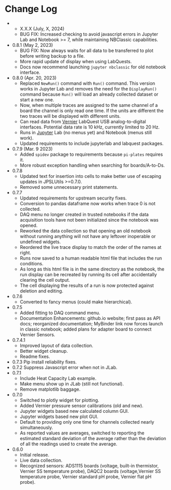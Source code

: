 # Change Log
* * X.X.X (July, X, 2024)
  * BUG FIX: Increased checking to avoid javascript errors in Jupyter Lab 
    and Notebook >= 7, while maintaining NBClassic capabilities.
* 0.8.1 (May 2, 2023)
  * BUG FIX: Now always waits for all data to be transferred to plot before 
    writing backup to a file.
  * More rapid update of display when using LabQuests.
  * Docs now recommend launching `jupyter nbclassic` for old notebook interface.
* 0.8.0 (Apr. 20, 2023)
  * Replaced `NewRun()` command with `Run()` command. This version works in 
    Jupyter Lab and removes the need for the `DisplayRun()` command because 
    `Run()` will load an already collected dataset or start a new one.
  * Now, when multiple traces are assigned to the same channel of a board the 
    channel is only read one time. If the units are different the two 
    traces will be displayed with different units.
  * Can read data from [Vernier](https://www.vernier.com) LabQuest USB 
    analog-to-digital interfaces. Potential data rate is 10 kHz, currently 
    limited to 20 Hz.
  * Runs in [Jupyter](https://jupyter.org/) Lab (no menus yet) and Notebook 
    (menus still work).
  * Updated requirements to include jupyterlab and labquest packages.
* 0.7.9 (Mar. 9 2023)
  * Added `spidev` package to requirements because `pi-plates` requires it.
  * More robust exception handling when searching for boards/A-to-Ds.
* 0.7.8
  * Updated text for insertion into cells to make better use of escaping 
    updates in JPSLUtils >=0.7.0.
  * Removed some unnecessary print statements.
* 0.7.7
  * Updated requirements for upstream security fixes.
  * Conversion to pandas dataframe now works when trace 0 is not collected.
  * DAQ menu no longer created in trusted notebooks if the data acquisition 
    tools have not been initialized since the notebook was opened.
  * Reworked the data collection so that opening an old notebook without 
    running anything will not have any leftover inoperable or undefined 
    widgets.
  * Reordered the live trace display to match the order of the names at right.
  * Runs now saved to a human readable html file that includes the run 
    conditions.
  * As long as this html file is in the same directory as the notebook, the 
    run display can be recreated by running its cell after accidentally 
    clearing the cell output.
  * The cell displaying the results of a run is now protected against 
    deletion and editing.
* 0.7.6
  * Converted to fancy menus (could make hierarchical).
* 0.7.5
  * Added fitting to DAQ command menu.
  * Documentation Enhancements: github.io website; first pass as API docs; 
    reorganized documentation; MyBinder link now forces launch in classic 
    notebook; added plans for adapter board to connect Vernier Sensors.
* 0.7.4.1
  * Improved layout of data collection.
  * Better widget cleanup.
  * Readme fixes.
* 0.7.3 Pip install reliability fixes.
* 0.7.2 Suppress Javascript error when not in JLab.
* 0.7.1
  * Include Heat Capacity Lab example.
  * Make menu show up in JLab (still not functional).
  * Remove matplotlib baggage.
* 0.7.0
    * Switched to plotly widget for plotting.
    * Added Vernier pressure sensor calibrations (old and new).
    * Jupyter widgets based new calculated column GUI.
    * Jupyter widgets based new plot GUI.
    * Default to providing only one time for channels collected nearly 
      simultaneously.
    * As reported values are averages, switched to reporting the estimated 
      standard deviation of the average rather than the deviation of all the 
      readings used to create the average.
* 0.6.0 
  * Initial release.
  * Live data collection.
  * Recognized sensors: ADS1115 boards (voltage, built-in thermistor, 
    Vernier SS temperature probe), DAQC2 boards (voltage,Vernier SS 
    temperature probe, Vernier standard pH probe, Vernier flat pH probe).
